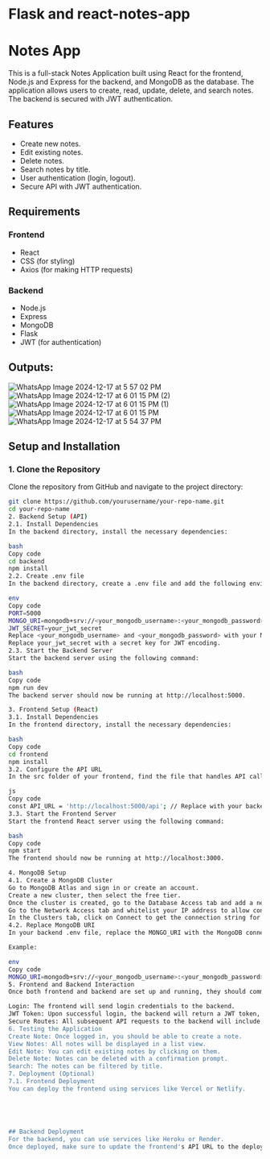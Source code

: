 # Flask and react-notes-app
 
# Notes App 

This is a full-stack Notes Application built using React for the frontend, Node.js and Express for the backend, and MongoDB as the database. The application allows users to create, read, update, delete, and search notes. The backend is secured with JWT authentication.

## Features
- Create new notes.
- Edit existing notes.
- Delete notes.
- Search notes by title.
- User authentication (login, logout).
- Secure API with JWT authentication.

## Requirements

### Frontend
- React
-  CSS (for styling)
- Axios (for making HTTP requests)

### Backend
- Node.js
- Express
- MongoDB
- Flask
- JWT (for authentication)

## Outputs: 

![WhatsApp Image 2024-12-17 at 5 57 02 PM](https://github.com/user-attachments/assets/106d4c8c-53cb-4da8-9830-7117b3b883ba)
![WhatsApp Image 2024-12-17 at 6 01 15 PM (2)](https://github.com/user-attachments/assets/1da621ef-2697-4ae6-b660-f9ab33db44a0)
![WhatsApp Image 2024-12-17 at 6 01 15 PM (1)](https://github.com/user-attachments/assets/6b96f044-f6e5-474c-a013-4a97e78e5c76)
![WhatsApp Image 2024-12-17 at 6 01 15 PM](https://github.com/user-attachments/assets/729abd78-55d1-469f-b5be-b9f41aaea919)
![WhatsApp Image 2024-12-17 at 5 54 37 PM](https://github.com/user-attachments/assets/04655417-5569-4472-bb4b-f83343c51fa4)



## Setup and Installation

### 1. Clone the Repository

Clone the repository from GitHub and navigate to the project directory:

```bash
git clone https://github.com/yourusername/your-repo-name.git
cd your-repo-name
2. Backend Setup (API)
2.1. Install Dependencies
In the backend directory, install the necessary dependencies:

bash
Copy code
cd backend
npm install
2.2. Create .env file
In the backend directory, create a .env file and add the following environment variables:

env
Copy code
PORT=5000
MONGO_URI=mongodb+srv://<your_mongodb_username>:<your_mongodb_password>@cluster0.mongodb.net/notesdb?retryWrites=true&w=majority
JWT_SECRET=your_jwt_secret
Replace <your_mongodb_username> and <your_mongodb_password> with your MongoDB Atlas credentials.
Replace your_jwt_secret with a secret key for JWT encoding.
2.3. Start the Backend Server
Start the backend server using the following command:

bash
Copy code
npm run dev
The backend server should now be running at http://localhost:5000.

3. Frontend Setup (React)
3.1. Install Dependencies
In the frontend directory, install the necessary dependencies:

bash
Copy code
cd frontend
npm install
3.2. Configure the API URL
In the src folder of your frontend, find the file that handles API calls (e.g., api.js or axios.js) and configure the base URL for the API:

js
Copy code
const API_URL = 'http://localhost:5000/api'; // Replace with your backend API URL if hosted elsewhere
3.3. Start the Frontend Server
Start the frontend React server using the following command:

bash
Copy code
npm start
The frontend should now be running at http://localhost:3000.

4. MongoDB Setup
4.1. Create a MongoDB Cluster
Go to MongoDB Atlas and sign in or create an account.
Create a new cluster, then select the free tier.
Once the cluster is created, go to the Database Access tab and add a new database user with appropriate permissions (read and write).
Go to the Network Access tab and whitelist your IP address to allow connections from your machine.
In the Clusters tab, click on Connect to get the connection string for your cluster. Copy the connection string and update it in your .env file.
4.2. Replace MongoDB URI
In your backend .env file, replace the MONGO_URI with the MongoDB connection string you copied from Atlas.

Example:

env
Copy code
MONGO_URI=mongodb+srv://<your_mongodb_username>:<your_mongodb_password>@cluster0.mongodb.net/notesdb?retryWrites=true&w=majority
5. Frontend and Backend Interaction
Once both frontend and backend are set up and running, they should communicate as follows:

Login: The frontend will send login credentials to the backend.
JWT Token: Upon successful login, the backend will return a JWT token, which the frontend will store in localStorage.
Secure Routes: All subsequent API requests to the backend will include the JWT token in the Authorization header to verify the user's identity.
6. Testing the Application
Create Note: Once logged in, you should be able to create a note.
View Notes: All notes will be displayed in a list view.
Edit Note: You can edit existing notes by clicking on them.
Delete Note: Notes can be deleted with a confirmation prompt.
Search: The notes can be filtered by title.
7. Deployment (Optional)
7.1. Frontend Deployment
You can deploy the frontend using services like Vercel or Netlify.





## Backend Deployment
For the backend, you can use services like Heroku or Render.
Once deployed, make sure to update the frontend's API URL to the deployed backend URL.
